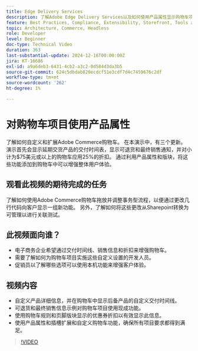 ```yaml
---
title: Edge Delivery Services
description: 了解Adobe Edge Delivery Services以及如何使用产品属性显示购物车项目的新信息。
feature: Best Practices, Compliance, Extensibility, Storefront, Tools and External Services
topic: Architecture, Commerce, Headless
role: Developer
level: Beginner
doc-type: Technical Video
duration: 363
last-substantial-update: 2024-12-16T00:00:00Z
jira: KT-16686
exl-id: a9a6deb3-6431-4cb2-a3c2-0d584d3da3b5
source-git-commit: 624c5dbdab820ecdcf51e3cdf7d4c7459676c2df
workflow-type: tm+mt
source-wordcount: '262'
ht-degree: 1%

---
```


# 对购物车项目使用产品属性

了解如何自定义和扩展Adobe Commerce购物车。 在本演示中，有三个更新。  演示首先会显示延期交货产品的交付时间表，显示可退货和最终销售通知，并对小计为$75美元或以上的购物车应用25%的折扣。 通过利用产品属性和版块，将这些功能添加到购物车中可以增强整体用户体验。

## 观看此视频的期待完成的任务

了解如何使用Adobe Commerce购物车拖放并调整事务型流程，以便通过更改几行代码向客户显示一组新功能。  另外，了解如何将这些更改从Sharepoint转换为可管理以进行关联测试。

## 此视频面向谁？

* 电子商务企业希望通过交付时间线、销售信息和折扣来增强购物车。
* 需要了解如何为购物车项目实施这些自定义设置的开发人员。
* 促销员以了解哪些选项可以使用本机功能来增强客户体验。

## 视频内容

* 自定义产品详细信息，并在购物车中显示后备产品的自定义交付时间线。
* 可退货和最终销售信息示例对购物车项目使用现成功能。
* 使用购物车规则和页脚版块显示的优惠券折扣以有效显示此信息。
* 使用产品属性和插槽扩展和自定义购物车功能，确保所有项目要求都得到满足。

>[!VIDEO](https://video.tv.adobe.com/v/3441114?learn=on)
